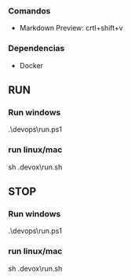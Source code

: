 ### Comandos

- Markdown Preview: crtl+shift+v

### Dependencias

- Docker

## RUN

### Run windows

.\devops\run.ps1

### run linux/mac

sh .devox\run.sh

## STOP

### Run windows

.\devops\run.ps1

### run linux/mac

sh .devox\run.sh